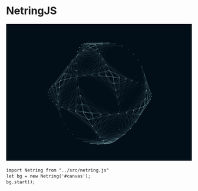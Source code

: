 # NetringJS

![Screenshot](https://github.com/ozdoyevg/netring-js/blob/master/img/basic.png)

```
import Netring from "../src/netring.js"
let bg = new Netring('#canvas');
bg.start();
```
